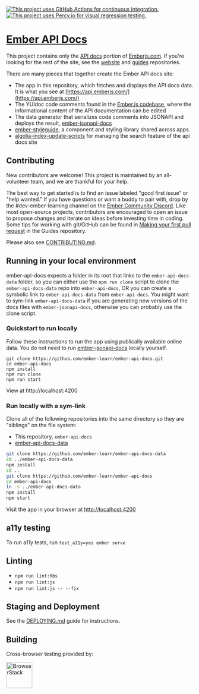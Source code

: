 [![This project uses GitHub Actions for continuous integration.](https://github.com/ember-learn/ember-api-docs/workflows/CI/badge.svg)](https://github.com/ember-learn/ember-api-docs/actions?query=workflow%3ACI)
[![This project uses Percy.io for visual regression testing.](https://percy.io/static/images/percy-badge.svg)](https://percy.io/Ember/ember-api-docs)

# [Ember API Docs](https://api.emberjs.com/)

This project contains only the [API docs](https://api.emberjs.com/) portion of [Emberjs.com](https://emberjs.com/). If you're looking for the rest of the site,
see the [website](https://github.com/ember-learn/ember-website)
and [guides](https://github.com/ember-learn/guides-source) repositories.

There are many pieces that together create the Ember API docs site:
- The app in this repository, which fetches and displays the API docs data. It is what you see at
[https://api.emberjs.com/](https://api.emberjs.com/)
- The YUIdoc code comments found in the
[Ember.js codebase](https://github.com/emberjs/ember.js), where the informational content of the API documentation can be edited
- The data generator that serializes code comments into JSONAPI and
deploys the result,
[ember-jsonapi-docs](https://github.com/ember-learn/ember-jsonapi-docs)
- [ember-styleguide](https://github.com/ember-learn/ember-styleguide),
a component and styling library shared across apps.
- [algolia-index-update-scripts](https://github.com/ember-learn/algolia-index-update-scripts) for managing the search feature of the api docs site

## Contributing

New contributors are welcome! This project is maintained by an all-volunteer team,
and we are thankful for your help.

The best way to get started is to find an issue labeled "good first issue" or "help wanted." If you have questions or want a buddy to pair with, drop by the #dev-ember-learning channel on the
[Ember Community Discord](https://discordapp.com/invite/emberjs).
Like most open-source projects, contributors are encouraged to open an issue
to propose changes and iterate on ideas before investing time in coding.
Some tips for working with git/GitHub can be found in
[Making your first pull request](https://github.com/emberjs/guides/blob/master/CONTRIBUTING.md#making-your-first-pull-request) in the Guides repository.

Please also see [CONTRIBUTING.md](CONTRIBUTING.md).

## Running in your local environment

ember-api-docs expects a folder in its root that links to the `ember-api-docs-data` folder, so you can either use the `npm run clone` script to clone the `ember-api-docs-data` repo into `ember-api-docs`, OR you can create a symbolic link to `ember-api-docs-data` from `ember-api-docs`. You might want to sym-link `ember-api-docs-data` if you are generating new versions of the docs files with `ember-jsonapi-docs`, otherwise you can probably use the clone script.

### Quickstart to run locally

Follow these instructions to run the app using publically available online data.
You do not need to run [ember-jsonapi-docs](https://github.com/ember-learn/ember-jsonapi-docs)
locally yourself.

```
git clone https://github.com/ember-learn/ember-api-docs.git
cd ember-api-docs
npm install
npm run clone
npm run start
```
View at http://localhost:4200

### Run locally with a sym-link

Clone all of the following repositories into the same directory so they are "siblings" on the file system:

- This repository, `ember-api-docs`
- [ember-api-docs-data](https://github.com/ember-learn/ember-api-docs-data)

```sh
git clone https://github.com/ember-learn/ember-api-docs-data
cd ../ember-api-docs-data
npm install
cd ..
git clone https://github.com/ember-learn/ember-api-docs
cd ember-api-docs
ln -s ../ember-api-docs-data
npm install
npm start
```

Visit the app in your browser at [http://localhost:4200](http://localhost:4200)

## a11y testing

To run a11y tests, run `test_a11y=yes ember serve`

## Linting

* `npm run lint:hbs`
* `npm run lint:js`
* `npm run lint:js -- --fix`

## Staging and Deployment

See the [DEPLOYING.md](https://github.com/ember-learn/ember-api-docs/blob/master/DEPLOYING.md) guide for instructions.

## Building

Cross-browser testing provided by:

<a href="http://browserstack.com" target="browserstack"><img height="70" src="/public/assets/images/browserstack-logo.png" alt="BrowserStack"></a>
